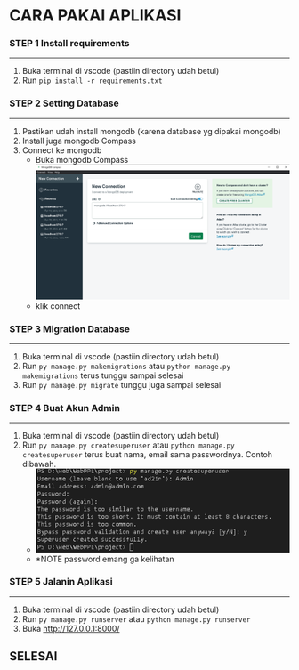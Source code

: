 # CARA PAKAI APLIKASI

### STEP 1 Install requirements
---
1. Buka terminal di vscode (pastiin directory udah betul)
2. Run `pip install -r requirements.txt`

### STEP 2 Setting Database
---
1. Pastikan udah install mongodb (karena database yg dipakai mongodb)
2. Install juga mongodb Compass
3. Connect ke mongodb
    * Buka mongodb Compass
    ![mongodbCompass](static\img\ss1.PNG)
    * klik connect

### STEP 3 Migration Database
---
1. Buka terminal di vscode (pastiin directory udah betul)
2. Run `py manage.py makemigrations` atau `python manage.py makemigrations` terus tunggu sampai selesai
3. Run `py manage.py migrate` tunggu juga sampai selesai

### STEP 4 Buat Akun Admin
---
1. Buka terminal di vscode (pastiin directory udah betul)
2. Run `py manage.py createsuperuser` atau `python manage.py createsuperuser` terus buat nama, email sama passwordnya. Contoh dibawah.
    * ![createuser](static\img\ss2.PNG)
    * *NOTE password emang ga kelihatan

### STEP 5 Jalanin Aplikasi
---
1. Buka terminal di vscode (pastiin directory udah betul)
2. Run `py manage.py runserver` atau `python manage.py runserver`
3. Buka http://127.0.0.1:8000/

## SELESAI
